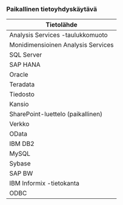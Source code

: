 ### <a name="on-premises-data-gateway"></a>Paikallinen tietoyhdyskäytävä

| **Tietolähde** |
| --- |
| Analysis Services -taulukkomuoto |
| Monidimensioinen Analysis Services |
| SQL Server |
| SAP HANA |
| Oracle |
| Teradata |
| Tiedosto |
| Kansio |
| SharePoint-luettelo (paikallinen) |
| Verkko |
| OData |
| IBM DB2 |
| MySQL |
| Sybase |
| SAP BW |
| IBM Informix -tietokanta |
| ODBC |

